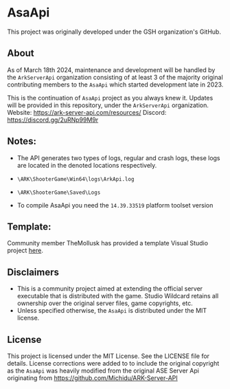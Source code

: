 # AsaApi
This project was originally developed under the GSH organization's GitHub.

## About
As of March 18th 2024, maintenance and development will be handled by the `ArkServerApi` organization consisting of at least 3 of the majority original contributing members to the `AsaApi` which started development late in 2023.

This is the continuation of `AsaApi` project as you always knew it. 
Updates will be provided in this repository, under the `ArkServerApi` organization.
Website: https://ark-server-api.com/resources/
Discord: https://discord.gg/2uRNp99M9r

## Notes:
- The API generates two types of logs, regular and crash logs, these logs are located in the denoted locations respectively.
- `\ARK\ShooterGame\Win64\logs\ArkApi.log`
- `\ARK\ShooterGame\Saved\Logs`

- To compile AsaApi you need the `14.39.33519` platform toolset version

## Template:
Community member TheMollusk has provided a template Visual Studio project [here](https://github.com/MolluskARK/ASA-Plugin-Template).

## Disclaimers
- This is a community project aimed at extending the official server executable that is distributed with the game. Studio Wildcard retains all ownership over the original server files, game copyrights, etc.
- Unless specified otherwise, the `AsaApi` is distributed under the MIT license.

## License
This project is licensed under the MIT License. See the LICENSE file for details.
License corrections were added to to include the original copyright as the `AsaApi` was heavily modified from the original ASE Server Api originating from https://github.com/Michidu/ARK-Server-API
